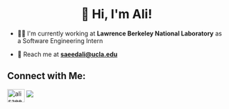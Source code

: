 <h1 align="center">👋 Hi, I'm Ali!</h1>

- 👨‍💻 I'm currently working at **Lawrence Berkeley National Laboratory** as a Software Engineering Intern

- 📧 Reach me at **saeedali@ucla.edu**

## Connect with Me:
<a href="https://linkedin.com/in/alisaeedcs" target="blank"><img align="center" src="https://raw.githubusercontent.com/rahuldkjain/github-profile-readme-generator/master/src/images/icons/Social/linked-in-alt.svg" alt="alisaeedcs" height="30" width="40" /></a>
[![](https://visitcount.itsvg.in/api?id=alisaeedcs&icon=0&color=8)](https://visitcount.itsvg.in)
